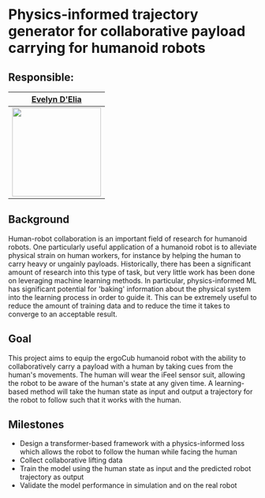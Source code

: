 # Physics-informed trajectory generator for collaborative payload carrying for humanoid robots

## Responsible:
|     [Evelyn D'Elia](https://github.com/evelyd)    |
|-------------------------------------------------------|
|<img src="https://github.com/evelyd.png" width="180">|

## Background
Human-robot collaboration is an important field of research for humanoid robots. One particularly useful application of a humanoid robot is to alleviate physical strain on human workers, for instance by helping the human to carry heavy or ungainly payloads. Historically, there has been a significant amount of research into this type of task, but very little work has been done on leveraging machine learning methods. In particular, physics-informed ML has significant potential for 'baking' information about the physical system into the learning process in order to guide it. This can be extremely useful to reduce the amount of training data and to reduce the time it takes to converge to an acceptable result.

## Goal
This project aims to equip the ergoCub humanoid robot with the ability to collaboratively carry a payload with a human by taking cues from the human's movements. The human will wear the iFeel sensor suit, allowing the robot to be aware of the human's state at any given time. A learning-based method will take the human state as input and output a trajectory for the robot to follow such that it works with the human.

## Milestones
* Design a transformer-based framework with a physics-informed loss which allows the robot to follow the human while facing the human
* Collect collaborative lifting data
* Train the model using the human state as input and the predicted robot trajectory as output
* Validate the model performance in simulation and on the real robot

